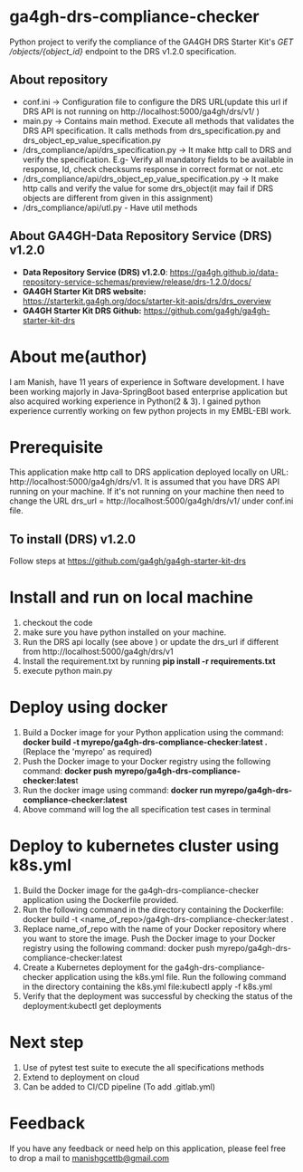 # ga4gh-drs-compliance-checker
Python project to verify the compliance of the GA4GH DRS Starter Kit's *GET /objects/{object_id}* endpoint to the DRS v1.2.0 specification.
 ## About repository
 - conf.ini -> Configuration file to configure the DRS URL(update this url if DRS API is not running on http://localhost:5000/ga4gh/drs/v1/ )
 - main.py -> Contains main method. Execute all methods that validates the DRS API specification. It calls methods from drs_specification.py and drs_object_ep_value_specification.py
 - /drs_compliance/api/drs_specification.py -> It  make http call to DRS and verify the specification. E.g- Verify all mandatory fields to be available in response, Id, check checksums response in correct format or not..etc
 - /drs_compliance/api/drs_object_ep_value_specification.py -> It make http calls and verify the value for some drs_object(it may fail if DRS objects are different from given in this assignment)
 - /drs_compliance/api/utl.py - Have util methods
## About GA4GH-Data Repository Service (DRS) v1.2.0
- **Data Repository Service (DRS) v1.2.0**: https://ga4gh.github.io/data-repository-service-schemas/preview/release/drs-1.2.0/docs/
- **GA4GH Starter Kit DRS website:** https://starterkit.ga4gh.org/docs/starter-kit-apis/drs/drs_overview
- **GA4GH Starter Kit DRS Github:** https://github.com/ga4gh/ga4gh-starter-kit-drs

# About me(author)
I am Manish, have 11 years of experience in Software development. I have been working majorly in Java-SpringBoot based enterprise application but also acquired working 
experience in Python(2 & 3). I gained python experience currently working on few python projects in my EMBL-EBI work.

# Prerequisite
This application make http call to DRS application deployed locally on URL: http://localhost:5000/ga4gh/drs/v1. It is assumed that you have DRS API running on your machine.
If it's not running on your machine then need to change the URL drs_url = http://localhost:5000/ga4gh/drs/v1/ under conf.ini file.
## To install   (DRS) v1.2.0 
Follow steps at https://github.com/ga4gh/ga4gh-starter-kit-drs

# Install and run on local machine
1. checkout the code
2. make sure you have python installed on your machine.
3. Run the DRS api locally (see above ) or update the drs_url if different from http://localhost:5000/ga4gh/drs/v1
4. Install the requirement.txt by running **pip install -r requirements.txt**
5. execute python main.py

# Deploy using docker 
1. Build a Docker image for your Python application using the  command: **docker build -t myrepo/ga4gh-drs-compliance-checker:latest .** (Replace the 'myrepo' as required)
2. Push the Docker image to your Docker registry using the following command: **docker push myrepo/ga4gh-drs-compliance-checker:lates**t
3. Run the docker image using command: **docker run myrepo/ga4gh-drs-compliance-checker:latest** 
4. Above command will log the all specification test cases in terminal


# Deploy to kubernetes cluster using k8s.yml
1. Build the Docker image for the ga4gh-drs-compliance-checker application using the Dockerfile provided. 
2. Run the following command in the directory containing the Dockerfile: docker build -t <name_of_repo>/ga4gh-drs-compliance-checker:latest .
3. Replace name_of_repo with the name of your Docker repository where you want to store the image. Push the Docker image to your Docker registry using the following command: docker push myrepo/ga4gh-drs-compliance-checker:latest
4. Create a Kubernetes deployment for the ga4gh-drs-compliance-checker application using the k8s.yml file. Run the following command in the directory containing the k8s.yml file:kubectl apply -f k8s.yml
5. Verify that the deployment was successful by checking the status of the deployment:kubectl get deployments

# Next step
1. Use of pytest test suite to execute the all specifications methods
2. Extend to deployment on cloud
3. Can be added to CI/CD pipeline (To add .gitlab.yml)

# Feedback
If you have any feedback or need help on this application, please feel free to drop a mail to manishgcettb@gmail.com
